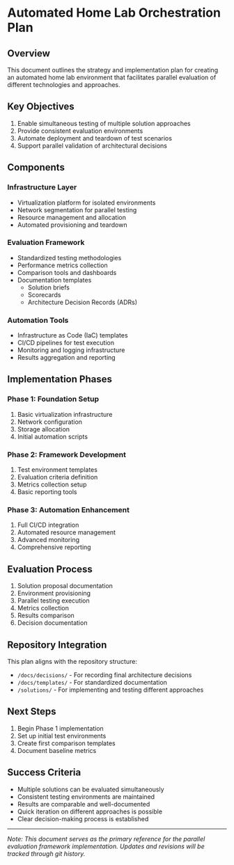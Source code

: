 # Automated Home Lab Orchestration Plan

## Overview
This document outlines the strategy and implementation plan for creating an automated home lab environment that facilitates parallel evaluation of different technologies and approaches.

## Key Objectives
1. Enable simultaneous testing of multiple solution approaches
2. Provide consistent evaluation environments
3. Automate deployment and teardown of test scenarios
4. Support parallel validation of architectural decisions

## Components

### Infrastructure Layer
- Virtualization platform for isolated environments
- Network segmentation for parallel testing
- Resource management and allocation
- Automated provisioning and teardown

### Evaluation Framework
- Standardized testing methodologies
- Performance metrics collection
- Comparison tools and dashboards
- Documentation templates
  - Solution briefs
  - Scorecards
  - Architecture Decision Records (ADRs)

### Automation Tools
- Infrastructure as Code (IaC) templates
- CI/CD pipelines for test execution
- Monitoring and logging infrastructure
- Results aggregation and reporting

## Implementation Phases

### Phase 1: Foundation Setup
1. Basic virtualization infrastructure
2. Network configuration
3. Storage allocation
4. Initial automation scripts

### Phase 2: Framework Development
1. Test environment templates
2. Evaluation criteria definition
3. Metrics collection setup
4. Basic reporting tools

### Phase 3: Automation Enhancement
1. Full CI/CD integration
2. Automated resource management
3. Advanced monitoring
4. Comprehensive reporting

## Evaluation Process
1. Solution proposal documentation
2. Environment provisioning
3. Parallel testing execution
4. Metrics collection
5. Results comparison
6. Decision documentation

## Repository Integration
This plan aligns with the repository structure:
- `/docs/decisions/` - For recording final architecture decisions
- `/docs/templates/` - For standardized documentation
- `/solutions/` - For implementing and testing different approaches

## Next Steps
1. Begin Phase 1 implementation
2. Set up initial test environments
3. Create first comparison templates
4. Document baseline metrics

## Success Criteria
- Multiple solutions can be evaluated simultaneously
- Consistent testing environments are maintained
- Results are comparable and well-documented
- Quick iteration on different approaches is possible
- Clear decision-making process is established

---
*Note: This document serves as the primary reference for the parallel evaluation framework implementation. Updates and revisions will be tracked through git history.*